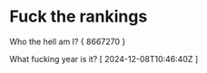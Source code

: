 # Fuck the rankings

Who the hell am I?
{ 8667270 }

What fucking year is it?
[ 2024-12-08T10:46:40Z ]
